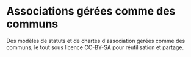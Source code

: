 # Associations gérées comme des communs

Des modèles de statuts et de chartes d'association gérées comme des communs, le tout sous licence CC-BY-SA pour réutilisation et partage.
